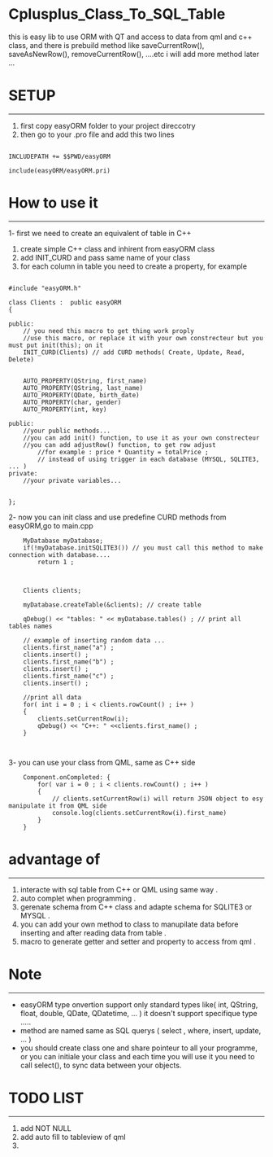 # Cplusplus_Class_To_SQL_Table
this is easy lib to use ORM with QT and access to data from qml and c++ class, and there is prebuild method like
saveCurrentRow(), saveAsNewRow(), removeCurrentRow(), ....etc
i will add more method later ...

# SETUP
-------
1) first copy easyORM folder to your project direccotry
2) then go to your .pro file and add this two lines

```

INCLUDEPATH += $$PWD/easyORM

include(easyORM/easyORM.pri)

```

# How to use it
----------------
1- first we need to create an equivalent  of table in C++
1) create simple C++ class and inhirent from easyORM class
2) add INIT_CURD and pass same name of your class
3) for each column in table you need to create a property, for example

```

#include "easyORM.h"

class Clients :  public easyORM
{

public:
    // you need this macro to get thing work proply
    //use this macro, or replace it with your own constrecteur but you must put init(this); on it
    INIT_CURD(Clients) // add CURD methods( Create, Update, Read, Delete)


    AUTO_PROPERTY(QString, first_name)
    AUTO_PROPERTY(QString, last_name)
    AUTO_PROPERTY(QDate, birth_date)
    AUTO_PROPERTY(char, gender)
    AUTO_PROPERTY(int, key)

public:
    //your public methods...
    //you can add init() function, to use it as your own constrecteur
    //you can add adjustRow() function, to get row adjust
        //for example : price * Quantity = totalPrice ;
        // instead of using trigger in each database (MYSQL, SQLITE3, ... )
private:
    //your private variables...


};

```
2- now you can init class and use predefine CURD methods from easyORM,go to main.cpp

```
    MyDatabase myDatabase;
    if(!myDatabase.initSQLITE3()) // you must call this method to make connection with database....
        return 1 ;
        
    
    
    Clients clients; 
    
    myDatabase.createTable(&clients); // create table 
    
    qDebug() << "tables: " << myDatabase.tables() ; // print all tables names
    
    // example of inserting random data ...
    clients.first_name("a") ; 
    clients.insert() ;
    clients.first_name("b") ; 
    clients.insert() ;
    clients.first_name("c") ; 
    clients.insert() ;
    
    //print all data
    for( int i = 0 ; i < clients.rowCount() ; i++ )
    {
        clients.setCurrentRow(i);
        qDebug() << "C++: " <<clients.first_name() ;
    }



```

3- you can use your class from QML, same as C++ side

```
    Component.onCompleted: {
        for( var i = 0 ; i < clients.rowCount() ; i++ )
        {
            // clients.setCurrentRow(i) will return JSON object to esy manipulate it from QML side
            console.log(clients.setCurrentRow(i).first_name)
        }
    }
```
# advantage of
--------------
1. interacte with sql table from C++ or QML using same way .
2. auto complet when programming .
3. gerenate schema from C++ class and adapte schema for SQLITE3 or MYSQL .
4. you can add your own method to class to manupilate data before inserting and after reading data from table .
5. macro to generate getter and setter and property to access from qml .


# Note
-------
- easyORM type onvertion support only standard types like( int, QString, float, double, QDate, QDatetime, ... ) 
it doesn't support specifique type .....
- method are named same as SQL querys ( select , where, insert, update, ... ) 
- you should create class one and share pointeur to all your programme, or you can initiale your class and each time you will use it you need to call select(), to sync data between your objects.

# TODO LIST
------------
1) add NOT NULL
2) add auto fill to tableview of qml
3) 
